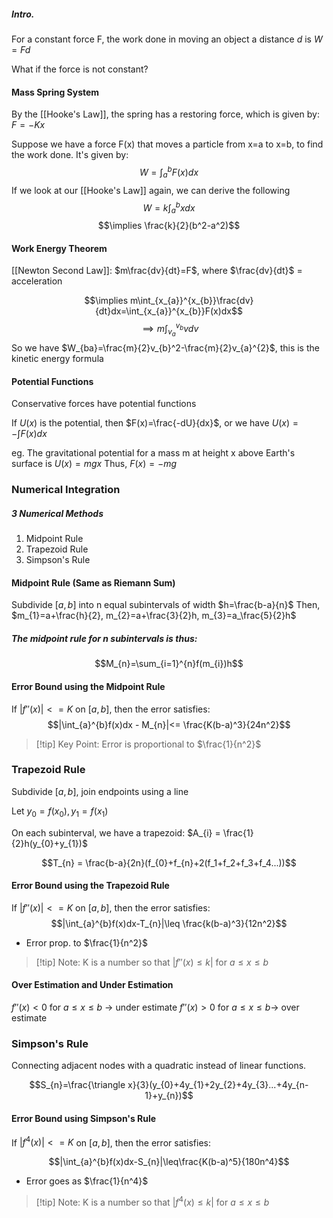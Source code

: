 ##### Intro.

For a constant force F, the work done in moving an object a distance $d$ is $W=Fd$

What if the force is not constant?
#### Mass Spring System
By the [[Hooke's Law]], the spring has a restoring force, which is given by: $F=-Kx$

Suppose we have a force F(x) that moves a particle from x=a to x=b, to find the work done. It's given by: $$W=\int_{a}^{b}F(x)dx$$
If we look at our [[Hooke's Law]] again, we can derive the following
$$W=k\int_{a}^{b}xdx$$
$$\implies \frac{k}{2}(b^2-a^2)$$
#### Work Energy Theorem

[[Newton Second Law]]: $m\frac{dv}{dt}=F$, where $\frac{dv}{dt}$ = acceleration

$$\implies m\int_{x_{a}}^{x_{b}}\frac{dv}{dt}dx=\int_{x_{a}}^{x_{b}}F(x)dx$$
$$\implies m\int_{v_{a}}^{v_{b}}vdv$$
So we have $W_{ba}=\frac{m}{2}v_{b}^2-\frac{m}{2}v_{a}^{2}$, this is the kinetic energy formula

#### Potential Functions 

Conservative forces have potential functions

If $U(x)$ is the potential, then $F(x)=\frac{-dU}{dx}$, or we have $U(x)=-\int F(x)dx$

eg. The gravitational potential for a mass m at height x above Earth's surface is $U(x)=mgx$
Thus, $F(x)=-mg$


### Numerical Integration

##### 3 Numerical Methods
1. Midpoint Rule
2. Trapezoid Rule
3. Simpson's Rule

#### Midpoint Rule (Same as Riemann Sum)

Subdivide $[a,b]$ into n equal subintervals of width $h=\frac{b-a}{n}$
Then, $m_{1}=a+\frac{h}{2}, m_{2}=a+\frac{3}{2}h, m_{3}=a_\frac{5}{2}h$ 

##### The midpoint rule for n subintervals is thus:
$$M_{n}=\sum_{i=1}^{n}f(m_{i})h$$
#### Error Bound using the Midpoint Rule

If $|f''(x)| <= K$ on $[a,b]$, then the error satisfies:
$$|\int_{a}^{b}f(x)dx - M_{n}|<= \frac{K(b-a)^3}{24n^2}$$
>[!tip] Key Point: Error is proportional to $\frac{1}{n^2}$


### Trapezoid Rule

Subdivide $[a,b]$, join endpoints using a line

Let $y_{0}=f(x_{0}), y_{1}=f(x_{1})$

On each subinterval, we have a trapezoid: $A_{i} = \frac{1}{2}h(y_{0}+y_{1})$

$$T_{n} = \frac{b-a}{2n}(f_{0}+f_{n}+2(f_1+f_2+f_3+f_4...))$$
#### Error Bound using the Trapezoid Rule

If $|f''(x)| <= K$ on $[a,b]$, then the error satisfies:
$$|\int_{a}^{b}f(x)dx-T_{n}|\leq \frac{k(b-a)^3}{12n^2}$$
- Error prop. to $\frac{1}{n^2}$


>[!tip] Note: K is a number so that $|f''(x)\leq k|$ for  $a \leq x \leq  b$

#### Over Estimation and Under Estimation

$f''(x) < 0$ for $a\leq x \leq b$ $\rightarrow$ under estimate
$f''(x) > 0$ for $a\leq x \leq b\rightarrow$ over estimate 


### Simpson's Rule

Connecting adjacent nodes with a quadratic instead of linear functions.

$$S_{n}=\frac{\triangle x}{3}(y_{0}+4y_{1}+2y_{2}+4y_{3}...+4y_{n-1}+y_{n})$$

#### Error Bound using Simpson's Rule

If $|f^{4}(x)| <= K$ on $[a,b]$, then the error satisfies:

$$|\int_{a}^{b}f(x)dx-S_{n}|\leq\frac{K(b-a)^5}{180n^4}$$

- Error goes as $\frac{1}{n^4}$

>[!tip] Note: K is a number so that $|f^{4}(x)\leq k|$ for  $a \leq x \leq  b$

